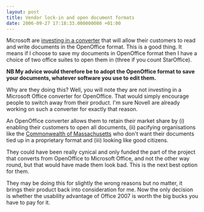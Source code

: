 ```yaml
---
layout: post
title: Vendor lock-in and open document formats
date: 2006-09-27 17:18:33.000000000 +01:00
---
```

<p style="margin-bottom:0;">Microsoft are <a href="https://sourceforge.net/projects/odf-converter/" target="_blank">investing in a converter</a> that will allow their customers to read and write documents in the OpenOffice format. This is a good thing. It means if I choose to save my documents in OpenOffice format then I have a choice of two office suites to open them in (three if you count StarOffice).</p>
<p style="margin-bottom:0;"><strong>NB My advice would therefore be to adopt the OpenOffice format to save your documents, whatever software you use to edit them.</strong></p>
<p style="margin-bottom:0;">Why are they doing this? Well, you will note they are not investing in a Microsoft Office converter for OpenOffice. That would simply encourage people to switch away from their product. I'm sure Novell are already working on such a converter for exactly that reason.</p>
<p style="margin-bottom:0;">An OpenOffice converter allows them to retain their market share by (i) enabling their customers to open all documents, (ii) pacifying organisations like the <a href="https://www.mass.gov/Aitd/docs/open/2ODF_CIO_mtg_10-27-05.odp">Commonwealth of Massachusetts</a> who don't want their documents tied up in a proprietary format and (iii) looking like good citizens.</p>
<p style="margin-bottom:0;">They could have been really cynical and only funded the part of the project that converts from OpenOffice to Microsoft Office, and not the other way round, but that would have made them look bad. This is the next best option for them.</p>
<p style="margin-bottom:0;">They may be doing this for slightly the wrong reasons but no matter, it brings their product back into consideration for me. Now the only decision is whether the usability advantage of Office 2007 is worth the big bucks you have to pay for it.</p>
